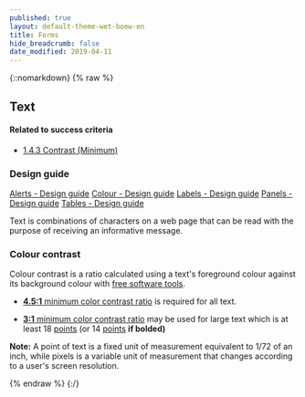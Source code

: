 ```yaml
---
published: true
layout: default-theme-wet-boew-en
title: Forms
hide_breadcrumb: false
date_modified: 2019-04-11
---
```

{::nomarkdown}
{% raw %}
<!-- Text -->
<div class="row">
	<div class="mrgn-lft-md mrgn-rght-md">
		<h2 id="text" class="page-header">Text</h2>
	</div>
	<div class="col-md-4 pull-right">
		<div class="panel panel-default">
			<div class="panel-heading">
				<h4 class="panel-title">Related to success criteria</h4>
			</div>
			<div class="panel-body">
				<ul class="list-unstyled">
					<li><a href="https://www.w3.org/TR/2012/NOTE-UNDERSTANDING-WCAG20-20120103/visual-audio-contrast-contrast.html" rel="external">1.4.3 Contrast (Minimum)</a></li>
				</ul>
			</div>
		</div>
		<div class="panel panel-info">
			<div class="panel-heading">
				<h3 class="panel-title">Design guide</h3>
			</div>
			<div class="list-group"><a href="../design/alerts-en.html" class="list-group-item">Alerts<span class="wb-inv"> - Design guide</span></a> <a href="../design/colour-en.html" class="list-group-item">Colour<span class="wb-inv"> - Design guide</span></a> <a href="../design/labels-en.html" class="list-group-item">Labels<span class="wb-inv"> - Design guide</span></a> <a href="../design/panels-en.html" class="list-group-item">Panels<span class="wb-inv"> - Design guide</span></a> <a href="../design/tables-en.html" class="list-group-item">Tables<span class="wb-inv"> - Design guide</span></a></div>
		</div>
	</div>
	<div class="mrgn-lft-md mrgn-rght-md">
		<p>Text is combinations of characters on a web page that can be read with the purpose of receiving an informative message.</p>
		<h3 id="ct">Colour contrast</h3>
		<p>Colour contrast is a ratio calculated using a text's foreground colour against its background colour with <a href="#links">free software tools</a>.</p>
		<ul>
			<li>
				<p><a href="https://www.w3.org/TR/2012/NOTE-WCAG20-TECHS-20120103/G18" rel="external"><strong>4.5:1</strong> minimum color contrast ratio</a> is required for all text.</p>
			</li>
			<li>
				<p><a href="https://www.w3.org/TR/2012/NOTE-WCAG20-TECHS-20120103/G18" rel="external"><strong>3:1</strong> minimum color contrast ratio</a> may be used for large text which is at least 18 <a href="#pts">points</a> (or 14 <a href="#pts">points</a> <strong>if bolded)</strong></p>
			</li>
		</ul>
		<div class="alert alert-info mrgn-tp-lg">
			<p id="pts"><strong>Note:</strong> A point of text is a fixed unit of measurement equivalent to 1/72 of an inch, while pixels is a variable unit of measurement that changes according to a user's screen resolution.</p>
		</div>
	</div>
</div>
{% endraw %}
{:/}
